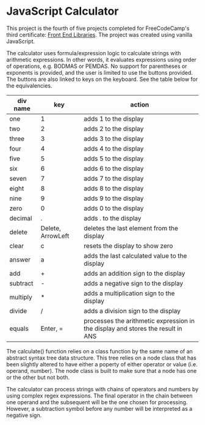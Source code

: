 # JavaScript Calculator

This project is the fourth of five projects completed for FreeCodeCamp's third certificate: [Front End Libraries](https://www.freecodecamp.org/learn/front-end-development-libraries). The project was created using vanilla JavaScript.

The calculator uses formula/expression logic to calculate strings with arithmetic expressions. In other words, it evaluates expressions using order of operations, e.g. BODMAS or PEMDAS. No support for parentheses or exponents is provided, and the user is limited to use the buttons provided. The buttons are also linked to keys on the keyboard. See the table below for the equivalencies. 

| div name |  key  |        action         |
| -------- |  ---  | --------------------- |
|   one    |   1   | adds 1 to the display |
|   two    |   2   | adds 2 to the display |
|  three   |   3   | adds 3 to the display |
|   four   |   4   | adds 4 to the display |
|   five   |   5   | adds 5 to the display |
|    six   |   6   | adds 6 to the display |
|   seven  |   7   | adds 7 to the display |
|   eight  |   8   | adds 8 to the display |
|    nine  |   9   | adds 9 to the display |
|    zero  |   0   | adds 0 to the display |
|  decimal |   .   | adds . to the display |
|  delete  |   Delete, ArrowLeft   | deletes the last element from the display |
|   clear  |   c   | resets the display to show zero |
|  answer  |   a   | adds the last calculated value to the display |
|   add    |   +   | adds an addition sign to the display |
| subtract |   -   | adds a negative sign to the display |
| multiply |   *   | adds a multiplication sign to the display |
|  divide  |   /   | adds a division sign to the display |
|  equals  |   Enter, =   | processes the arithmetic expression in the display and stores the result in ANS |

The calculate() function relies on a class function by the same name of an abstract syntax tree data structure. This tree relies on a node class that has been slightly altered to have either a poperty of either operator or value (i.e. operand, number). The node class is built to make sure that a node has one or the other but not both. 

The calculator can process strings with chains of operators and numbers by using complex regex expressions. The final operator in the chain between one operand and the subsequent will be the one chosen for processing. However, a subtraction symbol before any number will be interpreted as a negative sign. 